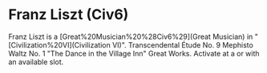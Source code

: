 # Franz Liszt (Civ6)

Franz Liszt is a [Great%20Musician%20%28Civ6%29](Great Musician) in "[Civilization%20VI](Civilization VI)".
 Transcendental Étude No. 9
 Mephisto Waltz No. 1 "The Dance in the Village Inn"
Great Works.
Activate at a or with an available slot.